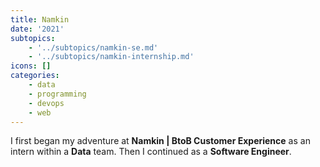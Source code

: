 ```yaml
---
title: Namkin
date: '2021'
subtopics:
    - '../subtopics/namkin-se.md'
    - '../subtopics/namkin-internship.md'
icons: []
categories:
    - data
    - programming
    - devops
    - web
---
```


I first began my adventure at **Namkin | BtoB Customer Experience** as an intern within a **Data** team. Then I continued as a **Software Engineer**.
